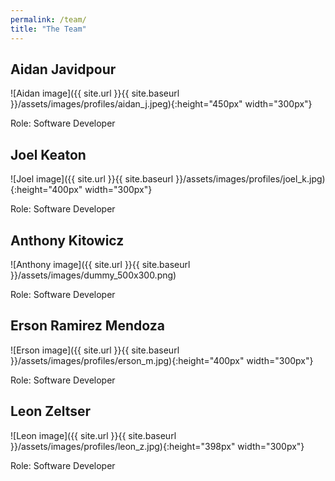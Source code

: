 ```yaml
---
permalink: /team/
title: "The Team"
---
```


## Aidan Javidpour

![Aidan image]({{ site.url }}{{ site.baseurl }}/assets/images/profiles/aidan_j.jpeg){:height="450px" width="300px"}

Role: Software Developer

<a href="https://www.linkedin.com/in/aidan-javidpour-7791a522a/"><i class='fab fa-fw fa-linkedin'></i></a>
<a href="https://github.com/aidanjavidpour"><i class='fab fa-fw fa-github-square'></i></a>


## Joel Keaton

![Joel image]({{ site.url }}{{ site.baseurl }}/assets/images/profiles/joel_k.jpg){:height="400px" width="300px"}

Role: Software Developer

<a href="https://www.linkedin.com/in/joel-keaton/"><i class='fab fa-fw fa-linkedin'></i></a>
<a href="https://www.github.com/jojojo8359"><i class='fab fa-fw fa-github-square'></i></a>


## Anthony Kitowicz

![Anthony image]({{ site.url }}{{ site.baseurl }}/assets/images/dummy_500x300.png)

Role: Software Developer

<i class='fab fa-fw fa-linkedin'></i>
<i class='fab fa-fw fa-github-square'></i>
<!-- <a href="https://www.linkedin.com/"><i class='fab fa-fw fa-linkedin'></i></a>
<a href="https://www.github.com/"><i class='fab fa-fw fa-github-square'></i></a> -->


## Erson Ramirez Mendoza

![Erson image]({{ site.url }}{{ site.baseurl }}/assets/images/profiles/erson_m.jpg){:height="400px" width="300px"}

Role: Software Developer

<a href="https://www.linkedin.com/in/erson-ramirez-mendoza-7164022a0/"><i class='fab fa-fw fa-linkedin'></i></a>
<a href="https://github.com/ErsonRamirez21"><i class='fab fa-fw fa-github-square'></i></a>


## Leon Zeltser

![Leon image]({{ site.url }}{{ site.baseurl }}/assets/images/profiles/leon_z.jpg){:height="398px" width="300px"}

Role: Software Developer

<a href="https://www.linkedin.com/in/leon-zeltser-465354250/"><i class='fab fa-fw fa-linkedin'></i></a>
<a href="https://github.com/lzeltser"><i class='fab fa-fw fa-github-square'></i></a>
